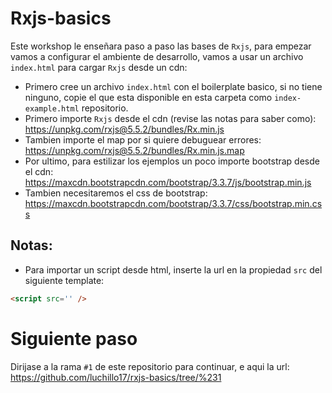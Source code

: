 # Rxjs-basics

Este workshop le enseñara paso a paso las bases de `Rxjs`, para empezar vamos a configurar el ambiente de desarrollo, vamos a usar un archivo `index.html` para cargar `Rxjs` desde un cdn:

* Primero cree un archivo `index.html` con el boilerplate basico, si no tiene ninguno, copie el que esta disponible en esta carpeta como `index-example.html` repositorio.
* Primero importe `Rxjs` desde el cdn (revise las notas para saber como): https://unpkg.com/rxjs@5.5.2/bundles/Rx.min.js
* Tambien importe el map por si quiere debuguear errores: https://unpkg.com/rxjs@5.5.2/bundles/Rx.min.js.map
* Por ultimo, para estilizar los ejemplos un poco importe bootstrap desde el cdn: https://maxcdn.bootstrapcdn.com/bootstrap/3.3.7/js/bootstrap.min.js
* Tambien necesitaremos el css de bootstrap: https://maxcdn.bootstrapcdn.com/bootstrap/3.3.7/css/bootstrap.min.css

## Notas:
* Para importar un script desde html, inserte la url en la propiedad `src` del siguiente template:
```html
<script src='' />
```

# Siguiente paso
Dirijase a la rama `#1` de este repositorio para continuar, e aqui la url: https://github.com/luchillo17/rxjs-basics/tree/%231
